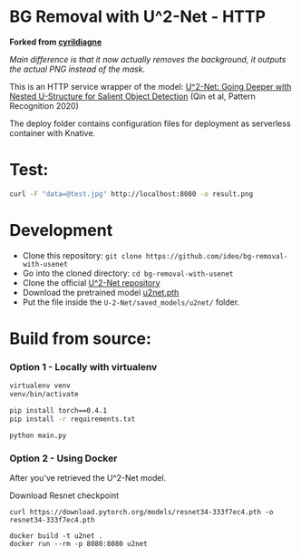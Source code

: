 # BG Removal with U^2-Net - HTTP

__Forked from [cyrildiagne](https://github.com/cyrildiagne/u2net-http)__

*Main difference is that it now actually removes the background, it outputs the actual PNG instead of the mask.*

This is an HTTP service wrapper of the model: [U^2-Net: Going Deeper with Nested U-Structure for Salient Object Detection](https://github.com/NathanUA/U-2-Net) (Qin et al, Pattern Recognition 2020) 

The deploy folder contains configuration files for deployment as serverless container with Knative.

# Test:

```bash
curl -F "data=@test.jpg" http://localhost:8080 -o result.png
```

# Development

- Clone this repository: `git clone https://github.com/ideo/bg-removal-with-usenet`
- Go into the cloned directory: `cd bg-removal-with-usenet`
- Clone the official [U^2-Net repository](https://github.com/NathanUA/U-2-Net)
- Download the pretrained model [u2net.pth](https://drive.google.com/file/d/1ao1ovG1Qtx4b7EoskHXmi2E9rp5CHLcZ/view)
- Put the file inside the `U-2-Net/saved_models/u2net/` folder.

# Build from source:

### Option 1 - Locally with virtualenv

```bash
virtualenv venv
venv/bin/activate
```

```bash
pip install torch==0.4.1
pip install -r requirements.txt
```

```
python main.py
```

### Option 2 - Using Docker

After you've retrieved the U^2-Net model.

Download Resnet checkpoint
```
curl https://download.pytorch.org/models/resnet34-333f7ec4.pth -o resnet34-333f7ec4.pth
```

```
docker build -t u2net .
docker run --rm -p 8080:8080 u2net
```
